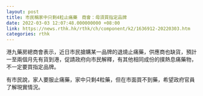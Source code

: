 ```yaml
---
layout: post
title: 市民稱家中只剩4粒止痛藥　商會：毋須買指定品牌
date: 2022-03-03 12:07:48.000000000 +08:00
link: https://news.rthk.hk/rthk/ch/component/k2/1636912-20220303.htm
categories: rthk
---
```


港九藥房總商會表示，近日市民搶購某一品牌的退燒止痛藥，供應商也缺貨，預計一至兩個月先有貨到港，促請政府向市民解釋，有其他相同成份的撲熱息痛藥物，不一定要買指定品牌。

有市民說，家人要服止痛藥，家中只剩4粒藥，但在市面買不到藥，希望政府官員了解現實情況。
